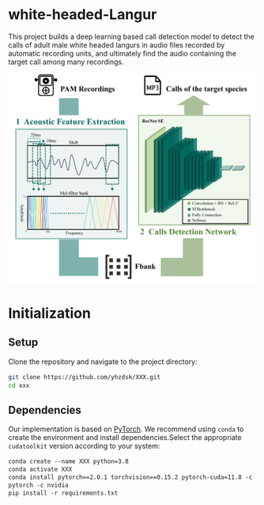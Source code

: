 # white-headed-Langur
This project builds a deep learning based call detection model to detect the calls of adult male white headed langurs in audio files recorded by automatic recording units, and ultimately find the audio containing the target call among many recordings.

![Model](image/Model.png)

# Initialization

## Setup

Clone the repository and navigate to the project directory:

```bash
git clone https://github.com/yhzdsk/XXX.git
cd xxx
```

## Dependencies

Our implementation is based on [PyTorch](https://pytorch.org). We recommend using `conda` to create the environment and install dependencies.Select the appropriate `cudatoolkit` version according to your system:

```
conda create --name XXX python=3.8
conda activate XXX
conda install pytorch==2.0.1 torchvision==0.15.2 pytorch-cuda=11.8 -c pytorch -c nvidia
pip install -r requirements.txt
```
